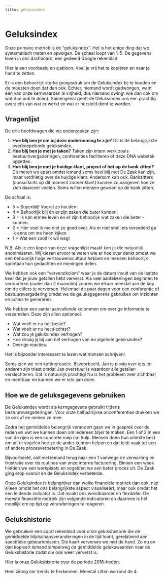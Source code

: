 ```yaml
---
title: geluksindex
---
```

# Geluksindex

Onze primaire metriek is de “geluksindex”. Het is het enige ding dat we systematisch meten en opvolgen. De schaal loopt van 1–5. De gegevens leven in ons dashboard, een gedeeld Google rekenblad.

Hier is een voorbeeld en sjabloon. Voel je vrij het te kopiëren en naar je hand te zetten.

Er is een behoorlijk sterke groepsdruk om de Geluksindex bij te houden en de meesten doen dat dan ook. Echter, niemand wordt gedwongen, want een van onze kernwaarden is vrijheid, dus niemand dwingt wie dan ook om wat dan ook te doen). Samengevat geeft de Geluksindex ons een prachtig overzicht van wat er werkt en wat er hersteld dient te worden.

## Vragenlijst

De drie hoofdvragen die we onderzoeken zijn:

1. **Hoe blij ben je om bij deze onderneming te zijn?** Dit is de belangrijkste overkoepelende geluksindex.
1. **Hoe blij ben je met je taken?** Taken zijn intern werk zoals bestuursvergaderingen, conferenties faciliteren of deze DNA webstek opzetten.
1. **Hoe blij ben je met je huidige klant, project of het op de bank zitten?** Dit meten we apart omdat iemand soms heel blij met De Zaak kan zijn, maar verdrietig over de huidige klant. Andersom kan ook. Bankzitters (consultants op dit moment zonder klant) kunnen zo aangeven hoe ze zich daarover voelen. Soms willen mensen gewoon op de bank zitten.

De schaal is:

- 5 = Superblij! Vooral zo houden.
- 4 = Behoorlijk blij én er zijn zaken die beter kunnen.
- 3 = Ik kan ermee leven én er zijn behoorlijk wat zaken die beter - kunnen.
- 2 = Hier voel ik me niet zo goed over. Als er niet snel iets veranderd ga ik eens om me heen kijken.
- 1 = Wat een zooi! Ik wil weg!

N.B. Als je een kopie van deze vragenlijst maakt kan je die natuurlijk anonimiseren. Wij kiezen ervoor te weten wie er hoe over denkt omdat we een behoorlijk hoge vertrouwenscultuur hebben en mensen behoorlijk spontaan hun gedachten en meningen delen.

We hebben ook een “ververstkolom” waar je de datum invult van de laatste keer dat je jouw getallen hebt ververst. Als veel aantekeningen beginnen te verouderen (ouder dan 2 maanden) zeuren we elkaar meestal aan de kop om de cijfers te verversen. Helemaal de paar dagen voor een conferentie of bestuursvergadering omdat we de geluksgegevens gebruiken om inzichten en acties te genereren.

We hebben een aantal aanvullende kolommen om overige informatie te verzamelen. Deze zijn allen optioneel.

- Wat voelt er nu het beste?
- Wat voelt er nu het slechtst?
- Wat zou je geluksindex verhogen?
- Hoe draag jij bij aan het verhogen van de algehele geluksindex?
- Overige reacties.

Het is bijzonder interessant te lezen wat mensen schrijven!

Soms zien we een kettingreactie. Bijvoorbeeld, Jan is pissig over iets en anderen zijn triest omdat Jan overstuur is waardoor alle getallen verslechteren. Dat is natuurlijk prachtig! Nu is het probleem zeer zichtbaar en meetbaar en kunnen we er iets aan doen.

## Hoe we de geluksgegevens gebruiken

De Geluksindex wordt als kerngegevens gebruikt tijdens bestuursvergaderingen. Voor onze halfjaarlijkse onconferenties drukken we ze ook af en nemen ze mee.

Zodra het gemiddelde belangrijk verandert gaan we in gesprek over de reden en wat we kunnen doen om iedereen blijer te maken. Een 1 of 2 in een van de rijen is een concrete roep om hulp. Mensen doen hun uiterste best om uit te vogelen hoe ze de ander kunnen helpen en dat leidt vaak tot een of andere procesverbetering in De Zaak.

Bijvoorbeeld, ooit viel iemand terug naar een 1 vanwege de verwarring en frustratie over de routines van onze interne facturering. Binnen een week hielden we een werkplaats en vogelden we een beter proces uit. De Zaak ging erop vooruit en de Geluksindex verbeterde.

Onze Geluksindex is belangrijker dan welke financiële metriek dan ook, niet alleen omdat het ons belangrijkste aspect visualiseert, maar ook omdat het een leidende indicator is. Dat maakt ons wendbaarder en flexibeler. De meeste financiële metriek zijn volgende indicatoren en daarmee is het moeilijk om op tijd op veranderingen te reageren.

## Gelukshistorie

We gebruiken een apart rekenblad voor onze gelukshistorie die de gemiddelde blijdschapsveranderingen in de tijd toont, gerelateerd aan specifieke gebeurtenissen. Die kaart verversen we met de hand. Zo nu en dan kopieert iemand simpelweg de gemiddelde gelukswaarden naar de Gelukshistorie zodat die ook weer ververst is.

Hier is onze Gelukshistorie over de periode 2016–heden.

Heel zinnig om trends te herkennen. Meestal zitten we rond de 4.